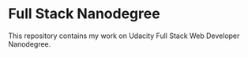 # Full Stack Nanodegree
This repository contains my work on Udacity Full Stack Web Developer Nanodegree. 
